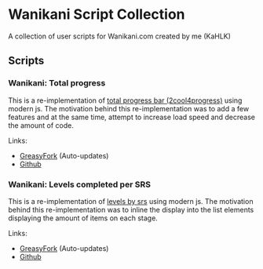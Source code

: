 # Wanikani Script Collection

A collection of user scripts for Wanikani.com created by me (KaHLK)

## Scripts

### Wanikani: Total progress

This is a re-implementation of [total progress bar (2cool4progress)](https://community.wanikani.com/t/userscript-total-progress-bar-allows-level-progress-removalaka-2cool4progress/38899) using modern js.
The motivation behind this re-implementation was to add a few features and at the same time, attempt to increase load speed and decrease the amount of code.

Links: 
* [GreasyFork](https://greasyfork.org/en/scripts/402950-wanikani-total-progress) (Auto-updates)
* [Github](https://raw.githubusercontent.com/KaHLK/Wanikani-Script-Collection/master/out/total_progress.js) 

### Wanikani: Levels completed per SRS

This is a re-implementation of [levels by srs](https://community.wanikani.com/t/userscript-levels-by-srs/37711) using modern js.
The motivation behind this re-implementation was to inline the display into the list elements displaying the amount of items on each stage.

Links: 
* [GreasyFork](https://greasyfork.org/en/scripts/435456-wanikani-levels-completed-per-srs) (Auto-updates)
* [Github](https://raw.githubusercontent.com/KaHLK/Wanikani-Script-Collection/master/out/srs_levels.js)